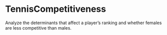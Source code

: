 # TennisCompetitiveness

Analyze the determinants that affect a player’s ranking and whether females are less competitive than males. 

